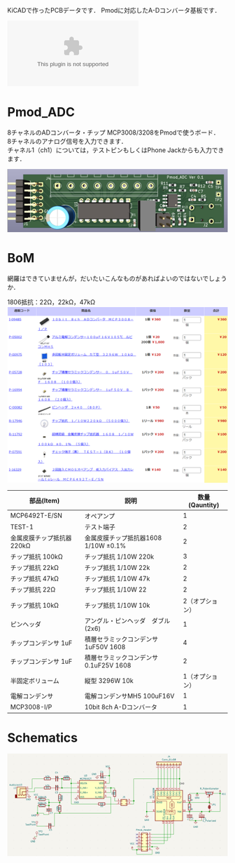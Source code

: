 KiCADで作ったPCBデータです．
Pmodに対応したA-Dコンバータ基板です．  

![Gerber data](kikit/Pmod_ADC.zip)

# Pmod_ADC
8チャネルのADコンバータ・チップ MCP3008/3208をPmodで使うボード．  
8チャネルのアナログ信号を入力できます．  
チャネル1（ch1）については，テストピンもしくはPhone Jackからも入力できます．  

![](adc.png)

# BoM
網羅はできていませんが，だいたいこんなものがあればよいのではないでしょうか．  


1806抵抗：22Ω，22kΩ，47kΩ  
![](bom.png)


部品(Item) | 説明 | 数量(Qauntity)
---|---|---
MCP6492T-E/SN | オペアンプ | 1
TEST-1 | テスト端子 | 2
金属皮膜チップ抵抗器 220kΩ | 金属皮膜チップ抵抗器1608 1/10W ±0.1% | 2
チップ抵抗 100kΩ | チップ抵抗 1/10W 220k | 3
チップ抵抗 22kΩ | チップ抵抗 1/10W 22k | 2
チップ抵抗 47kΩ | チップ抵抗 1/10W 47k | 2
チップ抵抗 22Ω | チップ抵抗 1/10W 22 | 2
チップ抵抗 10kΩ | チップ抵抗 1/10W 10k | 2（オプション）
ピンヘッダ | アングル・ピンヘッダ　ダブル(2x6) | 1
チップコンデンサ 1uF | 積層セラミックコンデンサ 1uF50V 1608 | 4
チップコンデンサ 1uF | 積層セラミックコンデンサ 0.1uF25V 1608 | 2
半固定ボリューム | 縦型 3296W 10k | 1（オプション）
電解コンデンサ | 電解コンデンサMH5 100uF16V | 1
MCP3008-I/P | 10bit 8ch A-Dコンバータ | 1


# Schematics
![](adc_schematics.png)
